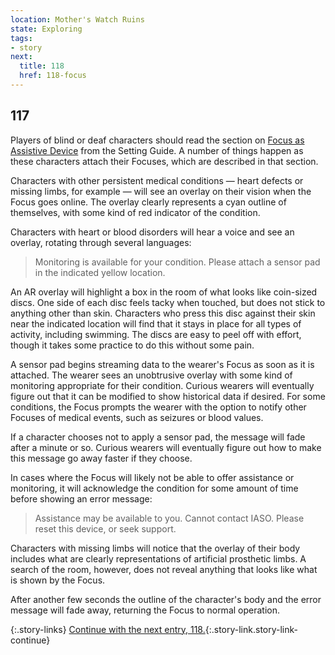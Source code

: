 ```yaml
---
location: Mother's Watch Ruins
state: Exploring
tags:
- story
next:
  title: 118
  href: 118-focus
---
```


## 117

Players of blind or deaf characters should read the section on [Focus as Assistive Device](../../guide/setting/751-focus.md) from the Setting Guide.
A number of things happen as these characters attach their Focuses, which are described in that section.

Characters with other persistent medical conditions — heart defects or missing limbs, for example — will see an overlay on their vision when the Focus goes online.
The overlay clearly represents a cyan outline of themselves, with some kind of red indicator of the condition.

Characters with heart or blood disorders will hear a voice and see an overlay, rotating through several languages:

> Monitoring is available for your condition.
> Please attach a sensor pad in the indicated yellow location.

An AR overlay will highlight a box in the room of what looks like coin-sized discs.
One side of each disc feels tacky when touched, but does not stick to anything other than skin.
Characters who press this disc against their skin near the indicated location will find that it stays in place for all types of activity, including swimming.
The discs are easy to peel off with effort, though it takes some practice to do this without some pain.

A sensor pad begins streaming data to the wearer's Focus as soon as it is attached.
The wearer sees an unobtrusive overlay with some kind of monitoring appropriate for their condition.
Curious wearers will eventually figure out that it can be modified to show historical data if desired.
For some conditions, the Focus prompts the wearer with the option to notify other Focuses of medical events, such as seizures or blood values.

If a character chooses not to apply a sensor pad, the message will fade after a minute or so.
Curious wearers will eventually figure out how to make this message go away faster if they choose.

In cases where the Focus will likely not be able to offer assistance or monitoring, it will acknowledge the condition for some amount of time before showing an error message:

> Assistance may be available to you.
> Cannot contact IASO.
> Please reset this device, or seek support.

Characters with missing limbs will notice that the overlay of their body includes what are clearly representations of artificial prosthetic limbs.
A search of the room, however, does not reveal anything that looks like what is shown by the Focus.

After another few seconds the outline of the character's body and the error message will fade away, returning the Focus to normal operation.

{:.story-links}
[Continue with the next entry, 118.](118-focus.md){:.story-link.story-link-continue}
